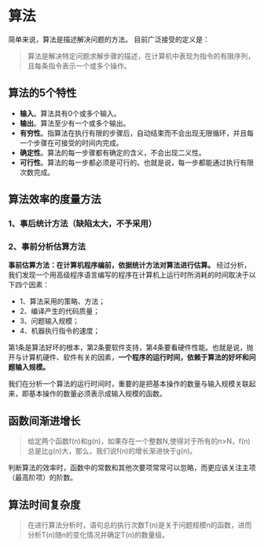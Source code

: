 # 算法
简单来说，算法是描述解决问题的方法。
目前广泛接受的定义是：
> 算法是解决特定问题求解步骤的描述，在计算机中表现为指令的有限序列，且每条指令表示一个或多个操作。

## 算法的5个特性
- **输入**。算法具有0个或多个输入。
- **输出**。算法至少有一个或多个输出。
- **有穷性**。指算法在执行有限的步骤后，自动结束而不会出现无限循环，并且每一个步骤在可接受的时间内完成。
- **确定性**。算法的每一步骤都有确定的含义，不会出现二义性。
- **可行性**。算法的每一步都必须是可行的。也就是说，每一步都能通过执行有限次数完成。

## 算法效率的度量方法
### 1、事后统计方法（缺陷太大，不予采用）
### 2、事前分析估算方法
**事前估算方法：在计算机程序编前，依据统计方法对算法进行估算。**
经过分析，我们发现一个用高级程序语言编写的程序在计算机上运行时所消耗的时间取决于以下四个因素：
- 1、算法采用的策略、方法；
- 2、编译产生的代码质量；
- 3、问题输入规模；
- 4、机器执行指令的速度；

第1条是算法好坏的根本，第2条要软件支持，第4条要看硬件性能。也就是说，抛开与计算机硬件、软件有关的因素，**一个程序的运行时间，依赖于算法的好坏和问题输入规模。**

我们在分析一个算法的运行时间时，重要的是把基本操作的数量与输入规模关联起来，即基本操作的数量必须表示成输入规模的函数。
## 函数间渐进增长
> 给定两个函数f(n)和g(n)，如果存在一个整数N,使得对于所有的n>N，f(n)总是比g(n)大，那么，我们说f(n)的增长渐进快于g(n)。

判断算法的效率时，函数中的常数和其他次要项常常可以忽略，而更应该关注主项（最高阶项）的阶数。

## 算法时间复杂度
> 在进行算法分析时，语句总的执行次数T(n)是关于问题规模n的函数，进而分析T(n)随n的变化情况并确定T(n)的数量级。

